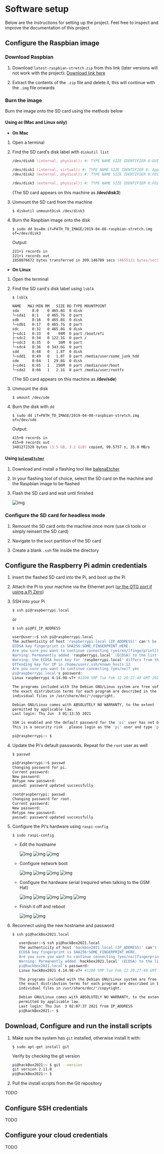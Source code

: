 # Software setup

Below are the instructions for setting up the project. Feel free to inspect and improve the documentation of this project

## Configure the Raspbian image

### Download Raspbian

1. Download `latest-raspbian-stretch.zip` from this link (later versions will not work with the project): [Download link here](https://downloads.raspberrypi.org/raspbian/images/raspbian-2019-04-09/)

2. Extract the contents of the `.zip` file and delete it, this will continue with the `.img` file onwards

### Burn the image

Burn the image onto the SD card using the methods below

#### Using `dd` (Mac and Linux only)

- **On Mac**

1. Open a terminal

2. Find the SD card's disk label with `diskutil list`
  
   ```zsh
   /dev/disk0 (internal, physical): #: TYPE NAME SIZE IDENTIFIER 0:GUID_partition_scheme *800.2 GB disk0 1: EFI WRONG_DISK 209.7 MB disk0s1 2:Apple_CoreStorage WRONG_DISK 799.3 GB disk0s2 3: Apple_Boot WRONG_DISK 650.0 MBdisk0s3

   /dev/disk1 (internal, virtual): #: TYPE NAME SIZE IDENTIFIER 0: Apple_HFS WRONG_DISK+798.9 GB disk1 Logical Volume on disk0s2 00000000-0000-0000-0000-000000000000Unlocked Encrypted
   /dev/disk2 (external, physical): #: TYPE NAME SIZE IDENTIFIER 0:FDisk_partition_scheme *15.8 GB disk2 1: Windows_NTFS WRONG_DISK 15.8 GB disk2s1

   /dev/disk3 (external, physical): #: TYPE NAME SIZE IDENTIFIER 0:FDisk_partition_scheme *31.9 GB disk3 1: Windows_FAT_32 RIGHT_DISK 43.5 MB disk3s1 2:Linux 31.9 GB disk3s2
   ```

   (The SD card appears on this machine as **/dev/disk3**)

3. Unmount the SD card from the machine

   `$ diskutil unmountDisk /dev/disk3`

4. Burn the Raspbian image onto the disk

   `$ sudo dd bs=8m if=PATH_TO_IMAGE/2019-04-08-raspbian-stretch.img of=/dev/disk3`

   Output:

   ```zsh
   221+1 records in 
   221+1 records out 
   1858076672 bytes transferred in 399.146789 secs (4655121 bytes/sec)
   ```

- **On Linux**

1. Open the terminal
2. Find the SD card's disk label using `lsblk`

   `$ lsblk`

   ```zsh
   NAME   MAJ:MIN RM   SIZE RO TYPE MOUNTPOINT
   sda      8:0    0 465.8G  0 disk 
   └─sda1   8:1    0 465.7G  0 part 
   sdb      8:16   0 465.8G  0 disk 
   └─sdb1   8:17   0 465.7G  0 part 
   sdc      8:32   0 465.8G  0 disk 
   ├─sdc1   8:33   0    94M  0 part /boot/efi
   ├─sdc2   8:34   0 122.1G  0 part /
   ├─sdc3   8:35   0    16M  0 part 
   └─sdc4   8:36   0 343.6G  0 part 
   sdd      8:48   0   1.8T  0 disk 
   └─sdd1   8:49   0   1.8T  0 part /media/user/some_junk_hdd
   sde      8:64   1  29.8G  0 disk 
   ├─sde1   8:65   1   256M  0 part /media/user/boot
   └─sde2   8:66   1   2.1G  0 part /media/user/rootfs
   ```

   (The SD card appears on this machine as **/dev/sde**)

3. Unmount the disk

   `$ umount /dev/sde`

4. Burn the disk with `dd`

   `$ sudo dd if=PATH_TO_IMAGE/2019-04-08-raspbian-stretch.img of=/dev/sde`

   Output:

   ```zsh
   415+0 records in
   415+0 records out
   3481272320 bytes (3.5 GB, 3.2 GiB) copied, 99.5757 s, 35.0 MB/s
   ```

#### Using [`balenaEtcher`](https://www.balena.io/etcher/)

1. Download and install a flashing tool like [balenaEtcher](https://www.balena.io/etcher/)

2. In your flashing tool of choice, select the SD card on the machine and the Raspbian image to be flashed

3. Flash the SD card and wait until finished

   ![img](./images/etcher_flash.png)

### Configure the SD card for headless mode

1. Remount the SD card onto the machine once more (use cli tools or simply reinsert the SD card)

2. Navigate to the `boot` partition of the SD card

3. Create a blank `.ssh` file inside the directory

## Configure the Raspberry Pi admin credentials

1. Insert the flashed SD card into the Pi, and boot up the Pi

2. Attach the Pi to your machine via the Ethernet port ([or the OTG port if using a Pi Zero](https://learn.adafruit.com/turning-your-raspberry-pi-zero-into-a-usb-gadget/ethernet-gadget))

3. SSH into your Pi

   `$ ssh pi@raspberrypi.local`

   or

   `$ ssh pi@PI_IP_ADDRESS`

   ```zsh
   user@user:~$ ssh pi@raspberrypi.local
   The authenticity of host 'raspberrypi.local (IP_ADDRESS)' can't be established.
   ECDSA key fingerprint is SHA256:SOME_FINGERPRINT_HERE.
   Are you sure you want to continue connecting (yes/no/[fingerprint])? yes
   Warning: Permanently added 'raspberrypi.local' (ECDSA) to the list of known hosts.
   Warning: the ECDSA host key for 'raspberrypi.local' differs from the key for the IP address 'IP_ADDRESS'
   Offending key for IP in /home/user/.ssh/known_hosts:12
   Are you sure you want to continue connecting (yes/no)? yes
   pi@raspberrypi.local's password: 
   Linux raspberrypi 4.14.98-v7+ #1200 SMP Tue Feb 12 20:27:48 GMT 2019 armv7l

   The programs included with the Debian GNU/Linux system are free software;
   the exact distribution terms for each program are described in the
   individual files in /usr/share/doc/*/copyright.

   Debian GNU/Linux comes with ABSOLUTELY NO WARRANTY, to the extent
   permitted by applicable law.
   Last login: Thu Jun  3 01:13:55 2021

   SSH is enabled and the default password for the 'pi' user has not been changed.
   This is a security risk - please login as the 'pi' user and type 'passwd' to set a new password.

   pi@raspberrypi:~ $ 
   ```

4. Update the Pi's default passwords. Repeat for the `root` user as well

   `$ passwd`

   ```zsh
   pi@raspberrypi:~$ passwd
   Changing password for pi.
   Current password: 
   New password: 
   Retype new password: 
   passwd: password updated successfully
   ```

   ```zsh
   root@raspberrypi: passwd
   Changing password for root.
   Current password: 
   New password: 
   Retype new password: 
   passwd: password updated successfully
   ```

5. Configure the Pi's hardware using `raspi-config`

   `$ sudo raspi-config`

   - Edit the hostname

      ![img](images/raspi-config-1.png)
      ![img](images/raspi-config-2.png)
      ![img](images/raspi-config-3.png)

   - Configure network boot

      ![img](images/raspi-config-4.png)
      ![img](images/raspi-config-5.png)
      ![img](images/raspi-config-6.png)
      ![img](images/raspi-config-7.png)

   - Configure the hardware serial (required when talking to the GSM Hat)

      ![img](images/raspi-config-8.png)
      ![img](images/raspi-config-9.png)
      ![img](images/raspi-config-10.png)
      ![img](images/raspi-config-11.png)
      ![img](images/raspi-config-12.png)

   - Finish it off and reboot

      ![img](images/raspi-config-13.png)
      ![img](images/raspi-config-14.png)

6. Reconnect using the new hostname and password

   `$ ssh pi@hackBox2021.local`

   ```zsh
      user@user:~$ ssh pi@hackBox2021.local
      The authenticity of host 'hackbox2021.local (IP_ADDRESS)' can't be established.
      ECDSA key fingerprint is SHA256:SOME_FINGERPRINT_HERE.
      Are you sure you want to continue connecting (yes/no/[fingerprint])? yes
      Warning: Permanently added 'hackbox2021.local' (ECDSA) to the list of known hosts.
      pi@hackbox2021.local's password: 
      Linux hackBox2021 4.14.98-v7+ #1200 SMP Tue Feb 12 20:27:48 GMT 2019 armv7l

      The programs included with the Debian GNU/Linux system are free software;
      the exact distribution terms for each program are described in the
      individual files in /usr/share/doc/*/copyright.

      Debian GNU/Linux comes with ABSOLUTELY NO WARRANTY, to the extent
      permitted by applicable law.
      Last login: Thu Jun  3 02:07:37 2021 from IP_ADDRESS
      pi@hackBox2021:~ $ 

   ```

## Download, Configure and run the install scripts

1. Make sure the system has `git` installed, otherwise install it with:

   `$ sudo apt-get install git`

   Verify by checking the git version

   ```zsh
   pi@hackBox2021:~ $ git --version
   git version 2.11.0
   pi@hackBox2021:~ $ 
   ```

2. Pull the install scripts from the Git repository

TODO

## Configure SSH credentials

TODO

## Configure your cloud credentials

TODO